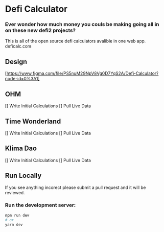 # Defi Calculator
### Ever wonder how much money you couls be making going all in on these new defi2 projects?

This is all of the open source defi calculators avalible in one web app.
deficalc.com

## Design
[https://www.figma.com/file/PS5nuM29NpV8Vg0D7YqS2A/Defi-Calculator?node-id=0%3A1]

## OHM
[] Write Initial Calculations
[] Pull Live Data

## Time Wonderland
[] Write Initial Calculations
[] Pull Live Data

## Klima Dao
[] Write Initial Calculations
[] Pull Live Data


## Run Locally

If you see anything incorect please submit a pull request and it will be reviewed.

### Run the development server:

```bash
npm run dev
# or
yarn dev
```
